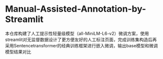 # Manual-Assisted-Annotation-by-Streamlit
本仓库构建了人工提示性轻量级模型（all-MiniLM-L6-v2）微调方案，使用streamlit对无监督数据设计了更方便友好的人工标注页面，完成训练集构造后再采用Sentencetransformer的经典训练框架进行嵌入微调，输出base模型和微调模型结果对比
